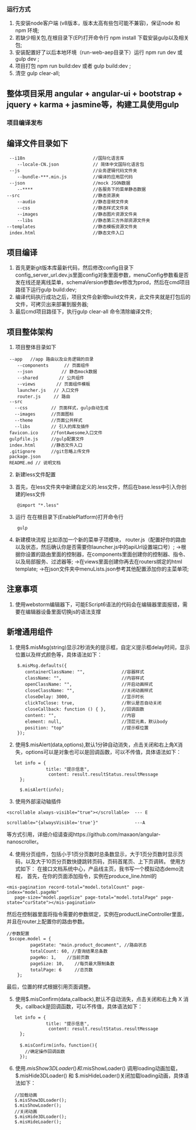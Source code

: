 

### 运行方式
1. 先安装node客户端 (v8版本，版本太高有些包可能不兼容)，保证node 和 npm 环境;
2. 若缺少相关包,在根目录下(EP)打开命令行 npm install 下载安装gulp以及相关包;
3. 安装配置好了以后本地环境（run-web-aep目录下）运行 npm run dev 或 gulp dev ; 
4. 项目打包 npm run build:dev 或者 gulp build:dev ;
5. 清空 gulp clear-all;

## 整体项目采用  angular +  angular-ui +  bootstrap + jquery + karma + jasmine等，构建工具使用gulp

### 项目编译发布

## 编译文件目录如下
```
 --i18n                          //国际化语言库
    --locale-CN.json             // 简体中文国际化语言包
 --js                            //业务逻辑代码文件夹
    --bundle-***.min.js          //编译的应用层代码
 --json                          //mock JSON数据
    --****                       //各服务下的菜单静态数据
--src                            //静态资源夹    
    --audio                      //静态音频文件夹
    --css                        //静态样式文件夹
    --images                     //静态图片资源文件夹
    --libs                       //静态第三方外部资源文件夹
--templates                      //静态模板资源文件夹
 index.html                      //静态文件入口
```


## 项目编译

1. 首先更新git版本库最新代码，然后修改config目录下config_server_url.dev.js里面config对象里面参数，menuConfig参数看是否发在线还是离线菜单，schemaVersion参数dev修改为prod，然后在cmd项目路径下运行gulp build:dev;
2. 编译代码执行成功之后，项目文件会新增build文件夹，此文件夹就是打包后的文件，可拷贝出来部署到服务器;
3. 最后cmd项目路径下，执行gulp clear-all 命令清除编译文件;

##  项目整体架构 

1. 项目整体目录如下

```
 --app   //app 路由以及业务逻辑的目录
    --components      // 页面组件
    --json           // 静态mock数据
    --shared        // 公共组件
    --views        // 页面组件模板
    launcher.js   // 入口文件
    router.js     // 路由
 --src  
   --css         // 页面样式，gulp自动生成
   --images      //页面图标
   --theme       //页面公共样式
   --libs        // 引入的库及插件
 favicon.ico     //fontAwesome入口文件
 gulpfile.js     //gulp配置文件 
 index.html      //静态文件入口
 .gitignore      //git忽略上传文件
 package.json
 README.md // 说明文档
```


2. 新建less文件配置

1. 首先，在less文件夹中新建自定义的.less文件，然后在base.less中引入你创建的less文件
```
    @import "*.less"
```
3. 运行
在在根目录下(EnablePlatform)打开命令行
```
    gulp
```
4. 新建模块流程
比如添加一个新的菜单子项模块，
router.js（配置好你的路由以及状态，然后确认你是否需要你launcher.js中的apiUrl设置端口号）;
 →根据你设置的路由里面的控制器，在components里面创建你的控制器、指令、以及局部服务、过滤器等;
 →在views里面创建你再去在routers绑定的html template;
 →在json文件夹中menuLists.json参考其他配置添加你的主菜单项;
 


##  注意事项

 1. 使用webstorm编辑器下，可能EScript6语法的代码会在编辑器里面报错，需要在编辑器设备里面切换js的语法支撑

##  新增通用组件

 1. 使用$.misMsg(string)显示2秒消失的提示框，自定义提示框delay时间，显示位置以及样式颜色等，具体语法如下：
```
    $.misMsg.defaults({
       containerClassName: "",              //容器样式
       className: "",                       //内容样式
       openClassName: "",                   //开启动画样式
       closeClassName: "",                  //关闭动画样式
       closeDelay: 3000,                    //显示时长
       clickToClose: true,                  //默认是否自动关闭
       closeCallback: function () { },      //回调函数
       content: "",                         //内容
       element: null,                       //顶层元素，默认body
       position: "top"                      //提示框位置
    });
```
      
 2. 使用$.misAlert(data,options),默认1分钟自动消失，点击关闭和右上角X消失，options可以是对象也可以是回调函数，可以不传值，具体语法如下：
 ```
    let info = {
                title: "提示信息",
                 content: result.resultStatus.resultMessage
      };
      
      $.misAlert(info);
```
3. 使用外部滚动轴插件
 ```
<scrollable always-visible="true"></scrollable>  --- E
   
scrollable="{alwaysVisible='true'}"              ---A
```
等方式引用，详细介绍请查阅https://github.com/maxaon/angular-nanoscroller。

4. 使用分页组件，包括小于1页分页数时总条数显示，大于1页分页数时显示页码，以及大于10页分页数快捷跳转页码，页码首尾页、上下页调转。
使用方式如下：
在接口文档系统中心，产品线主页，我书写一个模拟动态demo流程，
首先，在你的页面添加指令，实例在produce_line.html的
```
<mis-pagination record-total="model.totalCount" page-index="model.pageNo"
   page-size="model.pageSize" page-total="model.totalPage" page-state="curState"></mis-pagination>
```
然后在控制器里面将指令需要的参数绑定，实例在productLineController里面，并且在router上配置你的路由参数。
```
//参数配置
 $scope.model = {
         pageState: "main.product_document", //路由状态
         totalCount: 60, //查询结果总条数
         pageNo: 1,    //当前页数
         pageSize: 10,    //每页最大限制条数
         totalPage: 6     //总页数
    };
 ```  
最后，位置的样式根据引用页面调整。

 5. 使用$.misConfirm(data,callback),默认不自动消失，点击关闭和右上角 X 消失，callback是回调函数，可以不传值，具体语法如下：
 ```
    let info = {
                title: "提示信息",
                 content: result.resultStatus.resultMessage
      };
      
      $.misConfirm(info，function(){
        //确定操作回调函数
      });
```
6. 使用$.misShow3DLoader() 和$.misShowLoader() 调用loading动画加载，$.misHide3DLoader() 和 $.misHideLoader()关闭加载loading动画，具体语法如下：
 ```
    //加载动画
    $.misShow3DLoader();
    $.misShowLoader();
    //关闭动画
    $.misHide3DLoader();
    $.misHideLoader();
```



